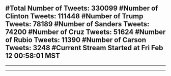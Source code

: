 #Total Number of Tweets: 330099 
#Number of Clinton Tweets: 111448
#Number of Trump Tweets: 78189
#Number of Sanders Tweets: 74200
#Number of Cruz Tweets: 51624
#Number of Rubio Tweets: 11390
#Number of Carson Tweets: 3248
#Current Stream Started at Fri Feb 12 00:58:01 MST
---
---
---
